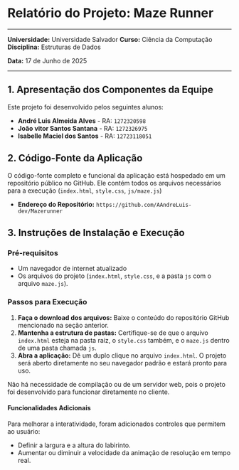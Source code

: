 # **Relatório do Projeto: Maze Runner**

---

**Universidade:** Universidade Salvador 
**Curso:** Ciência da Computação 
**Disciplina:** Estruturas de Dados

**Data:** 17 de Junho de 2025

---

## 1. Apresentação dos Componentes da Equipe

Este projeto foi desenvolvido pelos seguintes alunos:

* **André Luis Almeida Alves** - RA: `1272320598`
* **João vitor Santos Santana** - RA: `1272326975`
* **Isabelle Maciel dos Santos** - RA: `12723118051`

## 2. Código-Fonte da Aplicação

O código-fonte completo e funcional da aplicação está hospedado em um repositório público no GitHub. Ele contém todos os arquivos necessários para a execução (`index.html`, `style.css`, `js/maze.js`) 

* **Endereço do Repositório:** `https://github.com/AAndreLuis-dev/Mazerunner`

## 3. Instruções de Instalação e Execução

### Pré-requisitos
* Um navegador de internet atualizado 
* Os arquivos do projeto (`index.html`, `style.css`, e a pasta `js` com o arquivo `maze.js`).

### Passos para Execução
1.  **Faça o download dos arquivos:** Baixe o conteúdo do repositório GitHub mencionado na seção anterior.
2.  **Mantenha a estrutura de pastas:** Certifique-se de que o arquivo `index.html` esteja na pasta raiz, o `style.css` também, e o `maze.js` dentro de uma pasta chamada `js`.
3.  **Abra a aplicação:** Dê um duplo clique no arquivo `index.html`. O projeto será aberto diretamente no seu navegador padrão e estará pronto para uso.

Não há necessidade de compilação ou de um servidor web, pois o projeto foi desenvolvido para funcionar diretamente no cliente.


#### **Funcionalidades Adicionais**
Para melhorar a interatividade, foram adicionados controles que permitem ao usuário:
* Definir a largura e a altura do labirinto.
* Aumentar ou diminuir a velocidade da animação de resolução em tempo real.
